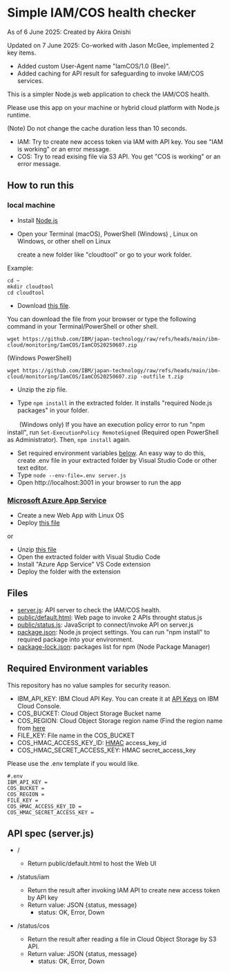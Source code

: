 # Simple IAM/COS health checker

As of 6 June 2025: Created by Akira Onishi

Updated on 7 June 2025: Co-worked with Jason McGee, implemented 2 key items.
* Added custom User-Agent name "IamCOS/1.0 (Bee)".
* Added caching for API result for safeguarding to invoke IAM/COS services.

This is a simpler Node.js web application to check the IAM/COS health.

Please use this app on your machine or hybrid cloud platform with Node.js runtime.

(Note) Do not change the cache duration less than 10 seconds.



* IAM: Try to create new access token via IAM with API key. You see "IAM is working" or an error message.
* COS: Try to read exising file via S3 API.  You get "COS is working" or an error message.

## How to run this
### local machine
* Install [Node.js](https://nodejs.org/en/download) 
* Open your Terminal (macOS), PowerShell (Windows) , Linux on Windows, or other shell on Linux

  create a new folder like "cloudtool" or go to your work folder.

Example:
```
cd ~
mkdir cloudtool
cd cloudtool
```

* Download [this file](https://github.com/IBM/japan-technology/blob/main/ibm-cloud/monitoring/IamCOS/IamCOS20250607.zip).

You can download the file from your browser or type the following command in your Terminal/PowerShell or other shell.

```
wget https://github.com/IBM/japan-technology/raw/refs/heads/main/ibm-cloud/monitoring/IamCOS/IamCOS20250607.zip
```

(Windows PowerShell)
```
wget https://github.com/IBM/japan-technology/raw/refs/heads/main/ibm-cloud/monitoring/IamCOS/IamCOS20250607.zip -outfile t.zip
```

* Unzip the zip file.

* Type ```npm install``` in the extracted folder.  It installs "required Node.js packages" in your folder.

　　(Windows only) If you have an execution policy error to run "npm install", run  ```Set-ExecutionPolicy RemoteSigned``` (Required open PowerShell as Administrator).  Then, ```npm install``` again.

* Set required environment variables [below](https://github.com/IBM/japan-technology/blob/main/ibm-cloud/monitoring/IamCOS/readme.md#required-environment-variables).  An easy way to do this, create .env file in your extracted folder by Visual Studio Code or other text editor.
* Type ```node --env-file=.env server.js```
* Open http://localhost:3001 in your browser to run the app

### [Microsoft Azure App Service](https://learn.microsoft.com/en-us/azure/app-service/)
* Create a new Web App with Linux OS
* Deploy [this file](https://github.com/IBM/japan-technology/blob/main/ibm-cloud/monitoring/IamCOS/IamCOS20250607.zip)
  
or

* Unzip [this file](https://github.com/IBM/japan-technology/blob/main/ibm-cloud/monitoring/IamCOS/IamCOS20250607.zip)
* Open the extracted folder with Visual Studio Code
* Install "Azure App Service" VS Code extension
* Deploy the folder with the extension

## Files

* [server.js](https://github.com/IBM/japan-technology/blob/main/ibm-cloud/monitoring/IamCOS/server.js): API server to check the IAM/COS health.
* [public/default.html](https://github.com/IBM/japan-technology/blob/main/ibm-cloud/monitoring/IamCOS/public/default.html): Web page to invoke 2 APIs throught status.js
* [public/status.js](https://github.com/IBM/japan-technology/tree/main/ibm-cloud/monitoring/IamCOS/public/js): JavaScript to connect/invoke API on server.js
* [package.json](https://github.com/IBM/japan-technology/blob/main/ibm-cloud/monitoring/IamCOS/package.json): Node.js project settings. You can run "npm install" to required package into your environment.
* [package-lock.json](https://github.com/IBM/japan-technology/blob/main/ibm-cloud/monitoring/IamCOS/package-lock.json): packages list for npm (Node Package Manager)

## Required Environment variables
This repository has no value samples for security reason.

* IBM_API_KEY: IBM Cloud API Key.  You can create it at [API Keys](https://cloud.ibm.com/iam/apikeys) on IBM Cloud Console.
* COS_BUCKET: Cloud Object Storage Bucket name
* COS_REGION: Cloud Object Storage region name (Find the region name from [here](https://cloud.ibm.com/docs/cloud-object-storage?topic=cloud-object-storage-endpoints)
* FILE_KEY: File name in the COS_BUCKET
* COS_HMAC_ACCESS_KEY_ID: [HMAC](https://cloud.ibm.com/docs/cloud-object-storage?topic=cloud-object-storage-uhc-hmac-credentials-main) access_key_id
* COS_HMAC_SECRET_ACCESS_KEY: HMAC secret_access_key

Please use the .env template if you would like.
```
#.env
IBM_API_KEY = 
COS_BUCKET = 
COS_REGION = 
FILE_KEY = 
COS_HMAC_ACCESS_KEY_ID = 
COS_HMAC_SECRET_ACCESS_KEY = 
```

## API spec (server.js)

- /
    - Return public/default.html to host the Web UI

- /status/iam
    - Return the result after invoking IAM API to create new access token by API key
    - Return value: JSON {status, message}
        - status: OK, Error, Down

- /status/cos
    - Return the result after reading a file in Cloud Object Storage by S3 API.
    - Return value: JSON {status, message}
        - status: OK, Error, Down

